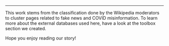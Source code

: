 

---

This work stems from the classification done by the Wikipedia moderators to cluster pages related to fake news and COVID misinformation. To learn more about the external databases used here, have a look at the toolbox section we created. 

Hope you enjoy reading our story!